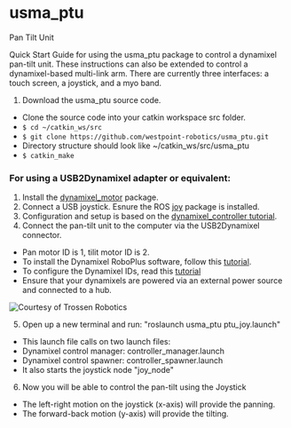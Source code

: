 # usma_ptu
Pan Tilt Unit

Quick Start Guide for using the usma_ptu package to control a dynamixel pan-tilt unit.  These instructions can also be extended to control a dynamixel-based multi-link arm.  There are currently three interfaces: a touch screen, a joystick, and a myo band.
1. Download the usma_ptu source code.
 - Clone the source code into your catkin workspace src folder.
 - `$ cd ~/catkin_ws/src`
 - `$ git clone https://github.com/westpoint-robotics/usma_ptu.git`
 - Directory structure should look like ~/catkin_ws/src/usma_ptu
 - `$ catkin_make`

### For using a USB2Dynamixel adapter or equivalent:

1. Install the [dynamixel_motor](http://wiki.ros.org/dynamixel_motor?distro=indigo) package.
2. Connect a USB joystick. Esnure the ROS [joy](http://wiki.ros.org/joy/Tutorials/ConfiguringALinuxJoystick) package is installed.
3. Configuration and setup is based on the [dynamixel_controller tutorial](http://wiki.ros.org/dynamixel_controllers/Tutorials).
4. Connect the pan-tilt unit to the computer via the USB2Dynamixel connector.
 - Pan motor ID is 1, tilit motor ID is 2.
 - To install the Dynamixel RoboPlus software, follow this [tutorial](http://support.robotis.com/en/software/roboplus_main.htm).
- To configure the Dynamixel IDs, read this [tutorial](http://support.robotis.com/en/product/bioloid/beginnerkit/usefullinfo/dxl_configuration.htm#ID_Change)
 - Ensure that your dynamixels are powered via an external power source and connected to a hub.

![Courtesy of Trossen Robotics](http://www.trossenrobotics.com/resize/shared/images/PImages/IL-6PHUB-c.jpg?bw=1000&bh=1000)

5. Open up a new terminal and run: "roslaunch usma_ptu ptu_joy.launch"
 - This launch file calls on two launch files:
  - Dynamixel control manager: controller_manager.launch
  - Dynamixel control spawner: controller_spawner.launch
  - It also starts the joystick node "joy_node" 
6. Now you will be able to control the pan-tilt using the Joystick
 - The left-right motion on the joystick (x-axis) will provide the panning.
 - The forward-back motion (y-axis) will provide the tilting.
